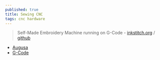 ```yaml
---
published: true
title: Sewing CNC
tags: cnc hardware
---
```

> Self-Made Embroidery Machine running on G-Code - [inkstitch.org](https://inkstitch.org/tutorials/embroidery-machine/) / [github](https://github.com/inkstitch/inkstitch)

- [Augusa](https://lyogau.over-blog.com/tag/inkscape%20inkstitch/)
- [G-Code](https://github.com/inkstitch/inkstitch/issues/335)